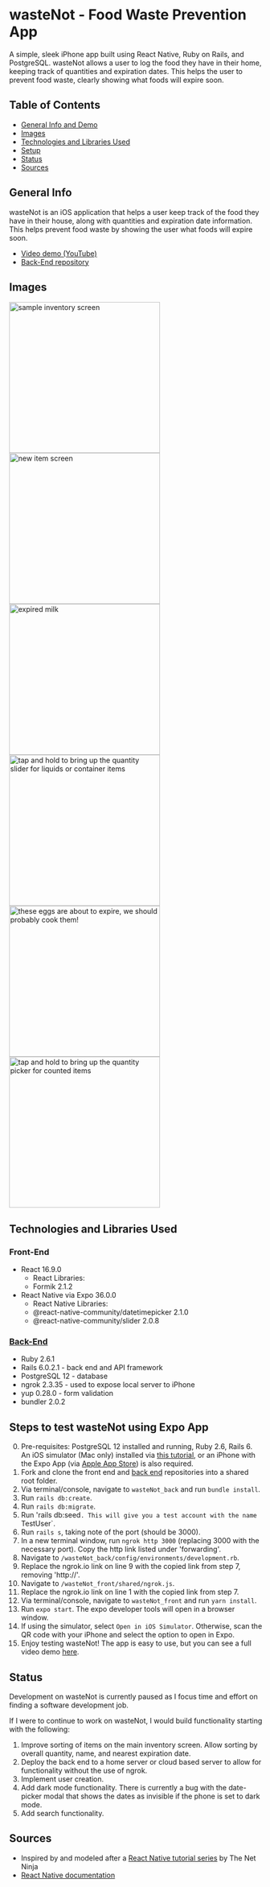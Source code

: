 # wasteNot - Food Waste Prevention App

A simple, sleek iPhone app built using React Native, Ruby on Rails, and PostgreSQL. wasteNot allows a user to log the food they have in their home, keeping track of quantities and expiration dates. This helps the user to prevent food waste, clearly showing what foods will expire soon.

## Table of Contents
* [General Info and Demo](#general-info)
* [Images](#images)
* [Technologies and Libraries Used](#technologies-and-libraries-used)
* [Setup](#setup)
* [Status](#status)
* [Sources](#sources)

## General Info

wasteNot is an iOS application that helps a user keep track of the food they have in their house, along with quantities and expiration date information. This helps prevent food waste by showing the user what foods will expire soon.

* [Video demo (YouTube)](https://www.youtube.com/watch?v=CMciJQn_SA4&feature=youtu.be)
* [Back-End repository](https://github.com/kenave/wasteNot_back)

## Images

<img src="/images/inventory_screen.PNG" alt="sample inventory screen" width="300"> <img src="/images/new_item.PNG" alt="new item screen" width="300"> <img src="/images/expired_milk.PNG" alt="expired milk" width="300">
<img src="/images/quantity_slider.PNG" alt="tap and hold to bring up the quantity slider for liquids or container items" width="300"> <img src="/images/eggs.PNG" alt="these eggs are about to expire, we should probably cook them!" width="300"> <img src="/images/quantity_picker.PNG" alt="tap and hold to bring up the quantity picker for counted items" width="300">

## Technologies and Libraries Used

### Front-End
* React 16.9.0
  * React Libraries:
  * Formik 2.1.2
* React Native via Expo 36.0.0
  * React Native Libraries:
  * @react-native-community/datetimepicker 2.1.0
  * @react-native-community/slider 2.0.8

### [Back-End](https://github.com/kenave/wasteNot_back)
* Ruby 2.6.1
* Rails 6.0.2.1 - back end and API framework
* PostgreSQL 12 - database
* ngrok 2.3.35 - used to expose local server to iPhone
* yup 0.28.0 - form validation
* bundler 2.0.2

## Steps to test wasteNot using Expo App

0. Pre-requisites: PostgreSQL 12 installed and running, Ruby 2.6, Rails 6. An iOS simulator (Mac only) installed via [this tutorial](https://docs.expo.io/workflow/ios-simulator/), or an iPhone with the Expo App (via [Apple App Store](https://apps.apple.com/us/app/expo-client/id982107779)) is also required.
1. Fork and clone the front end and [back end](https://github.com/kenave/wasteNot_back) repositories into a shared root folder.
2. Via terminal/console, navigate to `wasteNot_back` and run `bundle install`.
3. Run `rails db:create`.
4. Run `rails db:migrate`.
5. Run 'rails db:seed`. This will give you a test account with the name `TestUser`.
6. Run `rails s`, taking note of the port (should be 3000).
7. In a new terminal window, run `ngrok http 3000` (replacing 3000 with the necessary port). Copy the http link listed under 'forwarding'.
8. Navigate to `/wasteNot_back/config/environments/development.rb`.
9. Replace the ngrok.io link on line 9 with the copied link from step 7, removing 'http://'.
10. Navigate to `/wasteNot_front/shared/ngrok.js`.
11. Replace the ngrok.io link on line 1 with the copied link from step 7.
12. Via terminal/console, navigate to `wasteNot_front` and run `yarn install`.
13. Run `expo start`. The expo developer tools will open in a browser window.
14. If using the simulator, select `Open in iOS Simulator`. Otherwise, scan the QR code with your iPhone and select the option to open in Expo.
15. Enjoy testing wasteNot! The app is easy to use, but you can see a full video demo [here](https://www.youtube.com/watch?v=CMciJQn_SA4&feature=youtu.be).

## Status

Development on wasteNot is currently paused as I focus time and effort on finding a software development job.

If I were to continue to work on wasteNot, I would build functionality starting with the following:
1. Improve sorting of items on the main inventory screen. Allow sorting by overall quantity, name, and nearest expiration date.
2. Deploy the back end to a home server or cloud based server to allow for functionality without the use of ngrok.
3. Implement user creation.
3. Add dark mode functionality. There is currently a bug with the date-picker modal that shows the dates as invisible if the phone is set to dark mode.
4. Add search functionality.

## Sources
* Inspired by and modeled after a [React Native tutorial series](https://www.youtube.com/playlist?list=PL4cUxeGkcC9ixPU-QkScoRBVxtPPzVjrQ) by The Net Ninja
* [React Native documentation](https://reactnative.dev/docs/getting-started)
